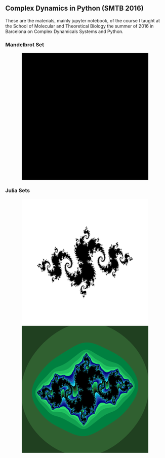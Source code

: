 ## Complex Dynamics in Python (SMTB 2016)

These are the materials, mainly jupyter notebook, of the course I taught at the School of Molecular and Theoretical Biology the summer of 2016 in Barcelona on Complex Dynamicals Systems and Python.

### Mandelbrot Set
<center><img src="Images/my_gif.GIF" align="middle" width="400"/></center>

### Julia Sets
<center><img src="Images/julia6.png" align="middle" width="400"/></center>
<center><img src="Images/julia6_time.png" align="middle" width="400"/></center>
